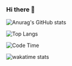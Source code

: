 ### Hi there 👋

<!--
**EndoraY123uan/EndoraY123uan** is a ✨ _special_ ✨ repository because its `README.md` (this file) appears on your GitHub profile.

Here are some ideas to get you started:

- 🔭 I’m currently working on ...
- 🌱 I’m currently learning ...
- 👯 I’m looking to collaborate on ...
- 🤔 I’m looking for help with ...
- 💬 Ask me about ...
- 📫 How to reach me: ...
- 😄 Pronouns: ...
- ⚡ Fun fact: ...
-->


![Anurag's GitHub stats](https://github-readme-stats.vercel.app/api?username=EndoraY123uan&count_private=true&show_icons=true) 

![Top Langs](https://github-readme-stats.vercel.app/api/top-langs/?username=EndoraY123uan&layout=compact&langs_count=10) 

![Code Time](https://img.shields.io/endpoint?style=flat&url=https://codetime-api.datreks.com/badge/1729?logoColor=white%26project=%26recentMS=0%26showProject=false)

![wakatime stats](https://github-readme-stats.vercel.app/api/wakatime?username=EndoraY123uan)

